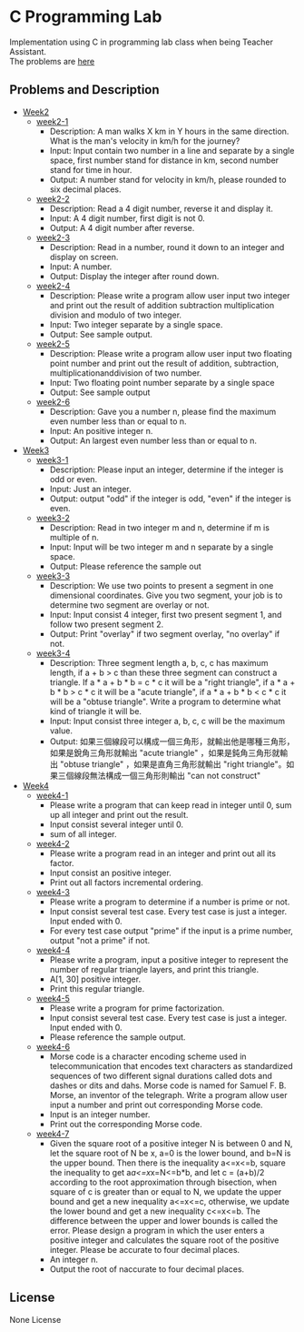# C Programming Lab
Implementation using C in programming lab class when being Teacher Assistant.  
The problems are [here](http://134.208.3.66/problems?keyword=PR&page=1)  
  
## Problems and Description
* [Week2](Week2)
    * [week2-1](Week2/week2-1.c)
        * Description: A man walks X km in Y hours  in the same direction. What is the man's velocity in km/h for the journey?
        * Input: Input contain two number in a line and separate by a single space, first number stand for distance in km, second number stand for time in hour.
        * Output: A number stand for velocity in km/h, please rounded to six decimal places.
    * [week2-2](Week2/week2-2.c)
        * Description: Read a 4 digit number, reverse it and display it.
        * Input: A 4 digit number, first digit is not 0.
        * Output: A 4 digit number after reverse.
    * [week2-3](Week2/week2-3.c)
        * Description: Read in a number, round it down to an integer and display on screen.
        * Input: A number.
        * Output: Display the integer after round down.
    * [week2-4](Week2/week2-4.c)
        * Description: Please write a program allow user input two integer and print out the result of addition subtraction multiplication  division and modulo of two integer.
        * Input: Two integer separate by a single space.
        * Output: See sample output.
    * [week2-5](Week2/week2-5.c)
        * Description: Please write a program allow user input two floating point number and print out the result of addition, subtraction, multiplicationanddivision of two number.
        * Input: Two floating point number separate by a single space
        * Output: See sample output
    * [week2-6](Week2/week2-6.c)
        * Description: Gave you a number n, please find the maximum even number less than or equal to n.
        * Input: An positive integer n.
        * Output: An largest even number less than or equal to n.
* [Week3](Week3)
    * [week3-1](Week3/week3-1.c)
        * Description: Please input an integer, determine if the integer is odd or even.
        * Input: Just an integer.
        * Output: output "odd" if the integer is odd, "even" if the integer is even.
    * [week3-2](Week3/week3-2.c)
        * Description: Read in two integer m and n, determine if m is multiple of n.
        * Input: Input will be two integer m and n separate by a single space.
        * Output: Please reference the sample out
    * [week3-3](Week3/week3-3.c)
        * Description: We use two points to present a segment in one dimensional coordinates. Give you two segment, your job is to determine two segment are overlay or not.
        * Input: Input consist 4 integer, first two present segment 1, and follow two present segment 2.
        * Output: Print "overlay" if two segment overlay, "no overlay" if not.
    * [week3-4](Week3/week3-4.c)
        * Description: Three segment length a, b, c, c has maximum length, if a + b > c than these three segment can construct a triangle. If a * a + b * b = c * c it will be a "right triangle", if a * a + b * b > c * c it will be a "acute triangle", if a * a + b * b < c * c it will be a "obtuse triangle". Write a program to determine what kind of triangle it will be.
        * Input: Input consist three integer a, b, c, c will be the maximum value.
        * Output: 如果三個線段可以構成一個三角形，就輸出他是哪種三角形，如果是銳角三角形就輸出 "acute triangle" ，如果是鈍角三角形就輸出 "obtuse triangle" ，如果是直角三角形就輸出 "right triangle"。如果三個線段無法構成一個三角形則輸出 "can not construct"
* [Week4](Week4)
    * [week4-1](Week4/week4-1.c)
        * Please write a program that can keep read in integer until 0, sum up all integer and print out the result.
        * Input consist several integer until 0.
        * sum of all integer.
    * [week4-2](Week4/week4-2.c)
        * Please write a program read in an integer and print out all its factor.
        * Input consist an positive integer.
        * Print out all factors incremental ordering.
    * [week4-3](Week4/week4-3.c)
        * Please write a program to determine if a number is prime or not.
        * Input consist several test case. Every test case is just a integer. Input ended with 0.
        * For every test case output "prime" if the input is a prime number, output "not a prime" if not.
    * [week4-4](Week4/week4-4.c)
        * Please write a program, input a positive integer to represent the number of regular triangle layers, and print this triangle.
        * A[1, 30] positive integer.
        * Print this regular triangle.
    * [week4-5](Week4/week4-5.c)
        * Please write a program for prime factorization.
        * Input consist several test case. Every test case is just a integer. Input ended with 0.
        * Please reference the sample output.
    * [week4-6](Week4/week4-6.c)
        * Morse code is a character encoding scheme used in telecommunication that encodes text characters as standardized sequences of two different signal durations called dots and dashes or dits and dahs. Morse code is named for Samuel F. B. Morse, an inventor of the telegraph. Write a program allow user input a number and print out corresponding Morse code.
        * Input is an integer number.
        * Print out the corresponding Morse code.
    * [week4-7](Week4/week4-7.c)
        * Given the square root of a positive integer N is between 0 and N, let the square root of N be x, a=0 is the lower bound, and b=N is the upper bound. Then there is the inequality a<=x<=b, square the inequality to get a*a<=x*x=N<=b*b, and let c = (a+b)/2 according to the root approximation through bisection, when square of c is greater than or equal to N, we update the upper bound and get a new inequality a<=x<=c, otherwise, we update the lower bound and get a new inequality c<=x<=b. The difference between the upper and lower bounds is called the error. Please design a program in which the user enters a positive integer and calculates the square root of the positive integer. Please be accurate to four decimal places.
        * An integer n.
        * Output the root of naccurate to four decimal places.

## License
None License
